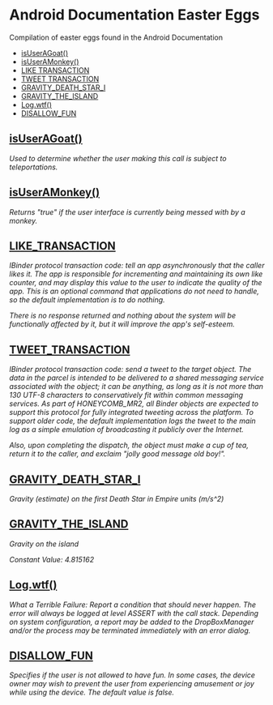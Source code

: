 # Android Documentation Easter Eggs
Compilation of easter eggs found in the Android Documentation

- [isUserAGoat()](#isuseragoat)
- [isUserAMonkey()](#isuseramonkey)
- [LIKE TRANSACTION](#like_transaction)
- [TWEET TRANSACTION](#tweet_transaction)
- [GRAVITY_DEATH_STAR_I](#gravity_death_star_i)
- [GRAVITY_THE_ISLAND](#gravity_the_island)
- [Log.wtf()](#logwtf)
- [DISALLOW_FUN](#disallow_fun)



## [isUserAGoat()](https://developer.android.com/reference/android/os/UserManager.html#isUserAGoat())
   _Used to determine whether the user making this call is subject to teleportations._

## [isUserAMonkey()](https://developer.android.com/reference/android/app/ActivityManager.html#isUserAMonkey())
   _Returns "true" if the user interface is currently being messed with by a monkey._
   
## [LIKE_TRANSACTION](https://developer.android.com/reference/android/os/IBinder.html#LIKE_TRANSACTION)
   _IBinder protocol transaction code: tell an app asynchronously that the caller likes it. The app is responsible for incrementing and maintaining its own like counter, and may display this value to the user to indicate the quality of the app. This is an optional command that applications do not need to handle, so the default implementation is to do nothing._
   
   _There is no response returned and nothing about the system will be functionally affected by it, but it will improve the app's self-esteem._
   
## [TWEET_TRANSACTION](https://developer.android.com/reference/android/os/IBinder.html#TWEET_TRANSACTION)
   _IBinder protocol transaction code: send a tweet to the target object. The data in the parcel is intended to be delivered to a shared messaging service associated with the object; it can be anything, as long as it is not more than 130 UTF-8 characters to conservatively fit within common messaging services. As part of HONEYCOMB_MR2, all Binder objects are expected to support this protocol for fully integrated tweeting across the platform. To support older code, the default implementation logs the tweet to the main log as a simple emulation of broadcasting it publicly over the Internet._

   _Also, upon completing the dispatch, the object must make a cup of tea, return it to the caller, and exclaim "jolly good message old boy!"._
   
## [GRAVITY_DEATH_STAR_I](https://developer.android.com/reference/android/hardware/SensorManager.html#GRAVITY_DEATH_STAR_I)
   _Gravity (estimate) on the first Death Star in Empire units (m/s^2)_
   
## [GRAVITY_THE_ISLAND](https://developer.android.com/reference/android/hardware/SensorManager.html#GRAVITY_THE_ISLAND)
   _Gravity on the island_

   _Constant Value: 4.815162_
   
## [Log.wtf()](https://developer.android.com/reference/android/util/Log#wtf(java.lang.String,%20java.lang.String))
   _What a Terrible Failure: Report a condition that should never happen. The error will always be logged at level ASSERT with the call stack. Depending on system configuration, a report may be added to the DropBoxManager and/or the process may be terminated immediately with an error dialog._
   
## [DISALLOW_FUN](https://developer.android.com/reference/android/os/UserManager#DISALLOW_FUN)
   _Specifies if the user is not allowed to have fun. In some cases, the device owner may wish to prevent the user from experiencing amusement or joy while using the device. The default value is false._

